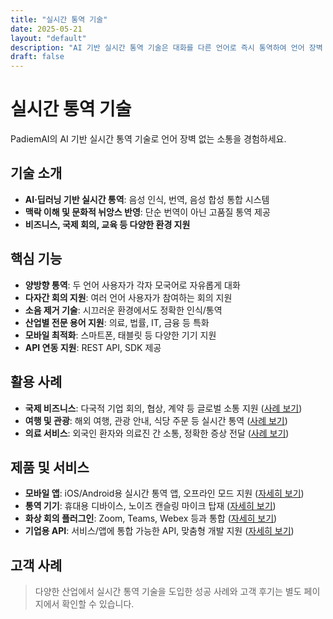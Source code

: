 ```yaml
---
title: "실시간 통역 기술"
date: 2025-05-21
layout: "default"
description: "AI 기반 실시간 통역 기술은 대화를 다른 언어로 즉시 통역하여 언어 장벽 없는 소통을 가능하게 합니다. 국제 회의, 비즈니스 협상, 관광 등 다양한 분야에서 활용됩니다."
draft: false
---
```


# 실시간 통역 기술

PadiemAI의 AI 기반 실시간 통역 기술로 언어 장벽 없는 소통을 경험하세요.

## 기술 소개

- **AI·딥러닝 기반 실시간 통역**: 음성 인식, 번역, 음성 합성 통합 시스템
- **맥락 이해 및 문화적 뉘앙스 반영**: 단순 번역이 아닌 고품질 통역 제공
- **비즈니스, 국제 회의, 교육 등 다양한 환경 지원**

## 핵심 기능

- **양방향 통역**: 두 언어 사용자가 각자 모국어로 자유롭게 대화
- **다자간 회의 지원**: 여러 언어 사용자가 참여하는 회의 지원
- **소음 제거 기술**: 시끄러운 환경에서도 정확한 인식/통역
- **산업별 전문 용어 지원**: 의료, 법률, IT, 금융 등 특화
- **모바일 최적화**: 스마트폰, 태블릿 등 다양한 기기 지원
- **API 연동 지원**: REST API, SDK 제공

## 활용 사례

- **국제 비즈니스**: 다국적 기업 회의, 협상, 계약 등 글로벌 소통 지원 ([사례 보기](/html/pages/success/business.html))
- **여행 및 관광**: 해외 여행, 관광 안내, 식당 주문 등 실시간 통역 ([사례 보기](/html/pages/success/tourism.html))
- **의료 서비스**: 외국인 환자와 의료진 간 소통, 정확한 증상 전달 ([사례 보기](/html/pages/success/healthcare.html))

## 제품 및 서비스

- **모바일 앱**: iOS/Android용 실시간 통역 앱, 오프라인 모드 지원 ([자세히 보기](/html/pages/products/mobile-app.html))
- **통역 기기**: 휴대용 디바이스, 노이즈 캔슬링 마이크 탑재 ([자세히 보기](/html/pages/products/interpretation-device.html))
- **화상 회의 플러그인**: Zoom, Teams, Webex 등과 통합 ([자세히 보기](/html/pages/products/video-conference-plugin.html))
- **기업용 API**: 서비스/앱에 통합 가능한 API, 맞춤형 개발 지원 ([자세히 보기](/html/pages/products/enterprise-api.html))

## 고객 사례

> 다양한 산업에서 실시간 통역 기술을 도입한 성공 사례와 고객 후기는 별도 페이지에서 확인할 수 있습니다. 
